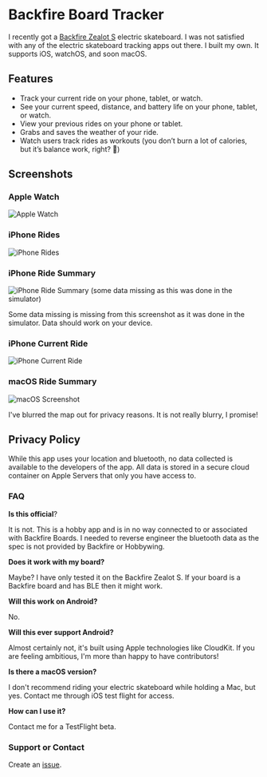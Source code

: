 # Backfire Board Tracker

I recently got a [Backfire Zealot S](https://www.backfireboards.com/products/backfire-zealot-s-belt-drive-electric-skateboard) electric skateboard. I was not satisfied with any of the electric skateboard tracking apps out there. I built my own. It supports iOS, watchOS, and soon macOS.

## Features
* Track your current ride on your phone, tablet, or watch.
* See your current speed, distance, and battery life on your phone, tablet, or watch.
* View your previous rides on your phone or tablet.
* Grabs and saves the weather of your ride.
* Watch users track rides as workouts (you don’t burn a lot of calories, but it’s balance work, right? 🤷)

## Screenshots

### Apple Watch
![Apple Watch](/Backfire/assets/images/IMG_3889.PNG)

### iPhone Rides
![iPhone Rides](/Backfire/assets/images/IMG_3890.PNG)

### iPhone Ride Summary
![iPhone Ride Summary (some data missing as this was done in the simulator)](/Backfire/assets/images/2021-04-10.png)

Some data missing is missing from this screenshot as it was done in the simulator. Data should work on your device.

### iPhone Current Ride
![iPhone Current Ride](/Backfire/assets/images/IMG_3885.PNG)

### macOS Ride Summary
![macOS Screenshot](/Backfire/assets/images/macScreenshot.png)

I've blurred the map out for privacy reasons. It is not really blurry, I promise!

## Privacy Policy

While this app uses your location and bluetooth, no data collected is available to the developers of the app. All data is stored in a secure cloud container on Apple Servers that only you have access to.


### FAQ

**Is this official**?

It is not. This is a hobby app and is in no way connected to or associated with Backfire Boards. I needed to reverse engineer the bluetooth data as the spec is not provided by Backfire or Hobbywing.

**Does it work with my board?**

Maybe? I have only tested it on the Backfire Zealot S. If your board is a Backfire board and has BLE then it might work.

**Will this work on Android?**

No.

**Will this ever support Android?**

Almost certainly not, it's built using Apple technologies like CloudKit. If you are feeling ambitious, I'm more than happy to have contributors!

**Is there a macOS version?**

I don't recommend riding your electric skateboard while holding a Mac, but yes. Contact me through iOS test flight for access.

**How can I use it?**

Contact me for a TestFlight beta.


### Support or Contact

Create an [issue](https://github.com/djensenius/Backfire/issues).

